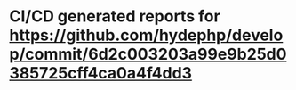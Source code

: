 # CI/CD generated reports for https://github.com/hydephp/develop/commit/6d2c003203a99e9b25d0385725cff4ca0a4f4dd3
